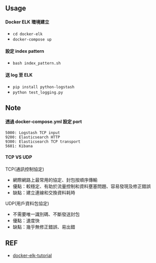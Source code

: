 ## Usage

#### Docker ELK 環境建立

- `cd docker-elk`
- `docker-compose up`

#### 設定 index pattern

- `bash index_pattern.sh`

#### 送 log 至 ELK

- `pip install python-logstash`
- `python test_logging.py`

## Note

#### 透過 docker-compose.yml 設定 port

```
5000: Logstash TCP input
9200: Elasticsearch HTTP
9300: Elasticsearch TCP transport
5601: Kibana
```

#### TCP VS UDP

TCP(通訊控制協定)
- 網際網路上最常用的協定、封包按順序傳輸
- 優點：較穩定、有助於流量控制和資料壅塞問題、容易發現及修正錯誤
- 缺點：建立連線和交換資料耗時

UDP(用戶資料包協定)
- 不需要唯一識別碼、不斷發送封包
- 優點：速度快
- 缺點：幾乎無修正錯誤、易出錯


## REF

- [docker-elk-tutorial](https://github.com/twtrubiks/docker-elk-tutorial/tree/master)